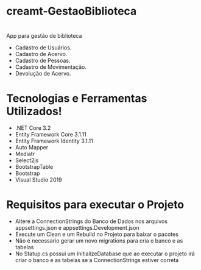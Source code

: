 # creamt-GestaoBiblioteca

#
App para gestão de biblioteca

  - Cadastro de Usuários.
  - Cadastro de Acervo.
  - Cadastro de Pessoas.
  - Cadastro de Movimentação.
  - Devolução de Acervo.

# Tecnologias  e Ferramentas Utilizados!

  - .NET Core 3.2
  - Entity Framework Core 3.1.11
  - Entity Framework Identity 3.1.11
  - Auto Mapper
  - Mediatr 
  - Select2js
  - BootstrapTable
  - Bootstrap
  - Visual Studio 2019
  
  
# Requisitos para executar o Projeto

  - Altere a ConnectionStrings do Banco de Dados nos arquivos appsettings.json e appsettings.Development.json 
  - Execute um Clean e um Rebuild no Projeto para baixar o pacotes
  - Não é necessario gerar um novo migrations para cria o banco e as tabelas
  - No Statup.cs possui um InitializeDatabase que ao executar o projeto irá criar o banco e as tabelas se a ConnectionStrings estiver correta

